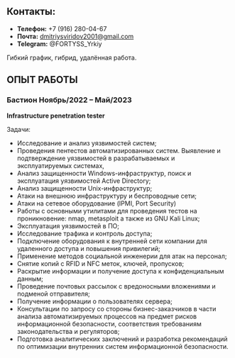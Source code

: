 ## **Контакты:**
  * **Телефон:** +7 (916) 280-04-67
  * **Почта:** dmitriysviridov2001@gmail.com
  * **Telegram:** @FORTYSS_Yrkiy

Гибкий график, гибрид, удалённая работа.


  
## **ОПЫТ РАБОТЫ**
### **Бастион Ноябрь/2022 – Май/2023**
**Infrastructure penetration tester**

Задачи:
  * Исследование и анализ уязвимостей систем;
  * Проведения пентестов автоматизированных систем.
Выявление и подтверждение уязвимостей в разрабатываемых
и эксплуатируемых системах,
  * Анализ защищенности Windows-инфраструктур, поиск и
эксплуатация уязвимостей Active Directory;
  * Анализ защищенности Unix-инфраструктур;
  * Атаки на внешнюю инфраструктуру и беспроводные сети;
  * Атаки на сетевое оборудование (IPMI, Port Security)
  * Работы с основными утилитами для проведения тестов на
проникновение: nmap, metasploit а также из GNU Kali Linux;
  * Эксплуатация уязвимостей в ПО;
  * Исследование трафика и контроль доступа;
  * Подключение оборудования к внутренней сети компании для
удаленного доступа и повышения привилегий;
  * Применение методов социальной инженерии для атак на
персонал;
  * Снятие копий с RFID и NFC меток, ключей, пропусков;
  * Раскрытие информации и получение доступа к
конфиденциальным данным;
  * Проведение почтовых рассылок с вредоносными вложениями
и подменой отправителя;
  * Получение информации о пользователях сервера;
  * Консультации по запросу со стороны бизнес-заказчиков в
части анализа автоматизируемых процессов на предмет рисков
информационной безопасности, соответствия требованиям
законодательства и регуляторов;
  * Подготовка аналитических заключений и разработка
рекомендаций по оптимизации внутренних систем
информационной безопасности.

